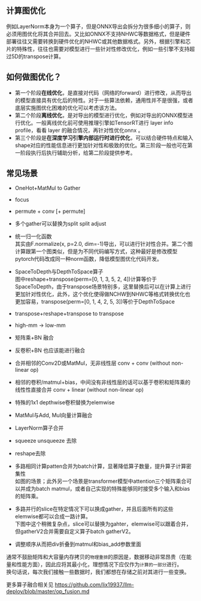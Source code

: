 ## 计算图优化    

例如LayerNorm本身为一个算子，但是ONNX导出会拆分为很多细小的算子，则必须用图优化将其合并回去。又比如ONNX不支持NHWC等数据格式，但是硬件部署往往又需要转换到硬件优化的NHWC或其他数据格式。另外，根据引擎和芯片的特殊性，往往也需要对模型进行一些针对性修改优化，例如一些引擎不支持超过5D的transpose计算。    

## 如何做图优化？  
* 第一个阶段**在线优化**，是直接对代码（网络的forward）进行修改，从而导出的模型直接具有优化后的特性。对于一些算法依赖，通用性并不是很强，或者底层实施图优化困难的优化可以考虑该方法。     
* 第二个阶段**离线优化**，是对导出的模型进行优化，例如对导出的ONNX模型进行优化。一般离线优化前可使用推理引擎如TensorRT进行 layer info profile，看看 layer 的融合情况，再针对性优化onnx 。     
* 第三个阶段是**在深度学习引擎内部运行时进行优化**，可以结合硬件特点和输入shape对应的性能信息进行更加针对性和极致的优化。第三阶段一般也可在第一阶段执行后执行辅助分析，给第二阶段提供参考。    


## 常见场景   

*  OneHot+MatMul  to  Gather    

* focus

* permute + conv [+ permute]
  

*  多个gather可以替换为split    split adjust     

*  统一归一化函数  
其实由F.normalize(x, p=2.0, dim=-1)导出，可以进行针对性合并。第二个图计算跟第一个图类似，但是为不同代码编写方式，这种最好是修改模型pytorch代码改成同一种norm函数，降低模型图优化代码开发。  

*  SpaceToDepth与DepthToSpace算子   
图中reshape+transpose(perm=[0, 1, 3, 5, 2, 4])计算等价于SpaceToDepth，由于transpose场景特别多，这里替换后可以在计算上进行更加针对性优化，此外，这个优化使得做NCHW到NHWC等格式转换优化也更加容易，transpose(perm=[0, 1, 4, 2, 5, 3])等价于DepthToSpace   

*  transpose+reshape+transpose to  transpose


*  high-mm -> low-mm
    

*  矩阵乘+BN 融合


*  反卷积+BN 也应该能进行融合      


*  合并相邻的Conv2D或MatMul，无非线性层 conv + conv (without non-linear op)    


*  相邻的卷积/matmul+bias，中间没有非线性层的话可以基于卷积和矩阵乘的线性性直接合并 conv + linear (without non-linear op)    


*  特殊的1x1 depthwise卷积替换为elemwise


*  MatMul与Add, Mul向量计算融合


*  LayerNorm算子合并   
 

*  squeeze  unsqueeze 去除      


*  reshape去除
  

*  多路相同计算patten合并为batch计算，显著降低算子数量，提升算子计算密集性       
如图的场景；此外另一个场景是transformer模型中attention三个矩阵乘合可以并成为batch matmul，或者自己实现的特殊能够同时接受多个输入和bias的矩阵乘。  

*  多路并行的slice在特定情况下可以换成gather，并且后面所有的这些elemwise都可以合成一路计算。   
下图中这个稍微复杂点，slice可以替换为gahter，elemwise可以跟着合并，但gatherV2合并需要自定义算子batch gatherV2。   


*  调整顺序从而把div折叠到matmul和bias_add参数里面    
  

通常不鼓励矩阵和大容量内存拷贝的`物理重排`的原因是，数据移动非常昂贵（在能量和性能方面），因此应将其最小化，理想情况下应仅作为`计算的一部分`进行。  
换句话说，每次我们接触一些数据时，我们都想在存储之前对其进行一些变换。


更多算子融合相关见 https://github.com/lix19937/llm-deploy/blob/master/op_fusion.md    


 

 

